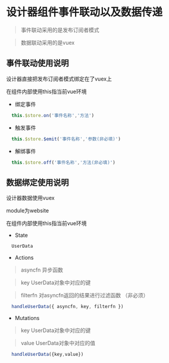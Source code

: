 # 设计器组件事件联动以及数据传递

> 事件联动采用的是发布订阅者模式

> 数据联动采用的是vuex

## 事件联动使用说明

设计器直接把发布订阅者模式绑定在了vuex上

在组件内部使用this指当前vue环境


-  绑定事件
```javascript
  this.$store.on('事件名称','方法')
```

-  触发事件
```javascript
  this.$store.$emit('事件名称','参数(非必填)')
```

-  解绑事件
```javascript
  this.$store.off('事件名称','方法(非必填)')
```

## 数据绑定使用说明

设计器数据使用vuex

module为website

在组件内部使用this指当前vue环境


-  State
```javascript
  UserData
```

-  Actions

> asyncfn    异步函数

> key    UserData对象中对应的键

> filterfn 对asyncfn返回的结果进行过滤函数 （非必须）
```javascript
  handleUserData({ asyncfn, key, filterfn })
```

-  Mutations

> key    UserData对象中对应的键

> value    UserData对象中对应的值
```javascript
  handleUserData({key,value})
```

